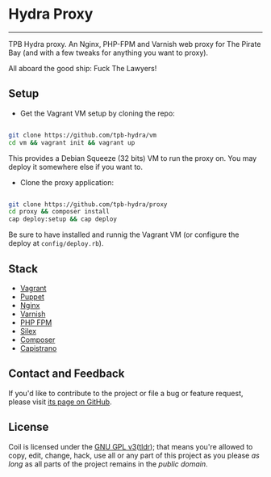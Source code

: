 # Hydra Proxy

---

TPB Hydra proxy. An Nginx, PHP-FPM and Varnish web proxy for The Pirate Bay (and with a few tweaks for anything you want to proxy).

All aboard the good ship: Fuck The Lawyers!

## Setup

- Get the Vagrant VM setup by cloning the repo:

```bash

git clone https://github.com/tpb-hydra/vm
cd vm && vagrant init && vagrant up
````

This provides a Debian Squeeze (32 bits) VM to run the proxy on. You may deploy it somewhere else if you want to.

- Clone the proxy application:

```bash

git clone https://github.com/tpb-hydra/proxy
cd proxy && composer install
cap deploy:setup && cap deploy
````

Be sure to have installed and runnig the Vagrant VM (or configure the deploy at ``config/deploy.rb``).

## Stack
* [Vagrant][4]
* [Puppet][5]
* [Nginx][6]
* [Varnish][7]
* [PHP FPM][8]
* [Silex][9]
* [Composer][10]
* [Capistrano][11]

## Contact and Feedback

If you'd like to contribute to the project or file a bug or feature request, please visit [its page on GitHub][1].

## License

Coil is licensed under the [GNU GPL v3][2]([tldr][3]); that means you're allowed to copy, edit, change, hack, use all or any part of this project as you please *as long* as all parts of the project remains in the *public domain*.

  [1]: https://github.com/tpb-hydra/proxy
  [2]: http://www.gnu.org/licenses/gpl.html
  [3]: http://www.tldrlegal.com/license/gnu-general-public-license-v3-(gpl-3)
  [4]: http://www.vagrantup.com/
  [5]: https://puppetlabs.com/
  [6]: http://nginx.com/
  [7]: https://www.varnish-cache.org/
  [8]: http://php-fpm.org/
  [9]: silex.sensiolabs.org
  [10]: http://getcomposer.org/
  [11]: http://www.capistranorb.com/
  
